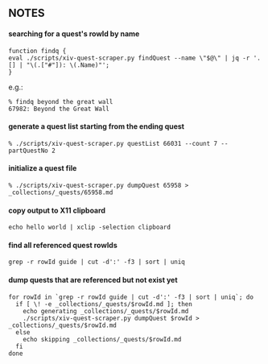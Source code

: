 

## NOTES


#### searching for a quest's rowId by name
```
function findq { 
eval ./scripts/xiv-quest-scraper.py findQuest --name \"$@\" | jq -r '.[] | "\(.["#"]): \(.Name)"'; 
}
```
e.g.:
```
% findq beyond the great wall
67982: Beyond the Great Wall
```

#### generate a quest list starting from the ending quest
```
% ./scripts/xiv-quest-scraper.py questList 66031 --count 7 --partQuestNo 2 

```

#### initialize a quest file
```
% ./scripts/xiv-quest-scraper.py dumpQuest 65958 > _collections/_quests/65958.md 
```

#### copy output to X11 clipboard
```
echo hello world | xclip -selection clipboard
```


#### find all referenced quest rowIds
```
grep -r rowId guide | cut -d':' -f3 | sort | uniq
```

#### dump quests that are referenced but not exist yet
```
for rowId in `grep -r rowId guide | cut -d':' -f3 | sort | uniq`; do
  if [ \! -e _collections/_quests/$rowId.md ]; then
    echo generating _collections/_quests/$rowId.md
    ./scripts/xiv-quest-scraper.py dumpQuest $rowId > _collections/_quests/$rowId.md 
  else
    echo skipping _collections/_quests/$rowId.md
  fi
done
```
